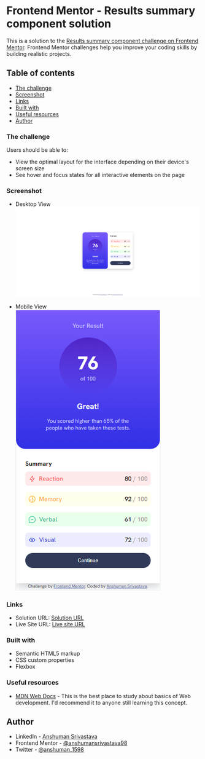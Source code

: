 # Frontend Mentor - Results summary component solution

This is a solution to the [Results summary component challenge on Frontend Mentor](https://www.frontendmentor.io/challenges/results-summary-component-CE_K6s0maV). Frontend Mentor challenges help you improve your coding skills by building realistic projects.

## Table of contents

- [The challenge](#the-challenge)
- [Screenshot](#screenshot)
- [Links](#links)
- [Built with](#built-with)
- [Useful resources](#useful-resources)
- [Author](#author)

### The challenge

Users should be able to:

- View the optimal layout for the interface depending on their device's screen size
- See hover and focus states for all interactive elements on the page

### Screenshot

- Desktop View
  ![](./assets/images/desktop-view.png)

- Mobile View  
  ![](./assets/images/mobile-view.png)

### Links

- Solution URL: [Solution URL](https://github.com/anshumansrivastava98/result-summary-frontend)
- Live Site URL: [Live site URL](https://anshumansrivastava98.github.io/result-summary-frontend/)

### Built with

- Semantic HTML5 markup
- CSS custom properties
- Flexbox

### Useful resources

- [MDN Web Docs](https://developer.mozilla.org/en-US/docs/Web) - This is the best place to study about basics of Web development. I'd recommend it to anyone still learning this concept.

## Author

- LinkedIn - [Anshuman Srivastava](https://www.linkedin.com/in/anshuman-srivastava-09b3311ab/)
- Frontend Mentor - [@anshumansrivastava98](https://www.frontendmentor.io/profile/anshumansrivastava98)
- Twitter - [@anshuman_1598](https://twitter.com/anshuman_1598)
